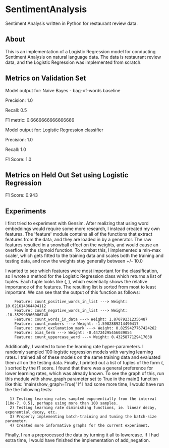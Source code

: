 # SentimentAnalysis
Sentiment Analysis written in Python for restaurant review data.

## About
This is an implementation of a Logistic Regression model for conducting Sentiment Analysis on natural language data. The data is restaurant review data, and the Logistic Regression was implemented from scratch.

## Metrics on Validation Set
Model output for: Naive Bayes - bag-of-words baseline

Precision: 1.0

Recall: 0.5

F1 metric: 0.6666666666666666

Model output for: Logistic Regression classifier

Precision: 1.0

Recall: 1.0

F1 Score: 1.0

## Metrics on Held Out Set using Logistic Regression

F1 Score: 0.943

## Experiments

  I first tried to experiment with Gensim. After realizing that using word embeddings would require
  some more research, I instead created my own features. The 'feature' module contains all of the functions
  that extract features from the data, and they are loaded in by a generator. The raw features resulted in
  a snowball effect on the weights, and would cause an overflow in the sigmoid function. To combat this,
  I implemented a min-max scaler, which gets fitted to the training data and scales both the training
  and testing data, and now the weights stay generally between +/- 10.0

  I wanted to see which features were most important for the classification, so I wrote a method for the Logistic
  Regression class which returns a list of tuples. Each tuple looks like (<feature-name>, <associated-weight>),
  which essentially shows the relative importance of the features. The resulting list is sorted from most to least
  important. We can see that the output of this function as follows:

		Feature: count_positive_words_in_list ---> Weight: 10.621614364494112
		Feature: count_negative_words_in_list ---> Weight: -10.352998966086748
		Feature: count_words_in_data ---> Weight: 1.870792312356487
		Feature: count_numbers ---> Weight: -1.5982889214490417
		Feature: count_exclamation_mark ---> Weight: 0.8259427767424262
		Feature: bias_term ---> Weight: -0.44724295456039054
		Feature: count_uppercase_word ---> Weight: 0.4325877129417038



  Additionally, I wanted to tune the learning rate hyper-parameters. I randomly sampled 100 logistic regression models
  with varying learning rates. I trained all of these models on the same training data and evaluated them all on the
  testing data. Finally, I printed out a list of tuples of the form (<learning-rate>, <f1-score>) sorted by the f1
  score. I found that there was a general preference for lower learning rates, which was already known. To see the
  graph of this, run this module with show_graph parameter set to True in the main() function like this:
                  'main(show_graph=True)'
  If I had some more time, I would have run the the following tests:

	  1) Testing learning rates sampled exponentially from the interval [10e-7, 0.5], perhaps using more than 100 samples.
	  2) Testing learning rate diminishing functions, ie. linear decay, exponential decay, etc.
	  3) Properly implementing batch-training and tuning the batch-size parameter.
	  4) Created more informative graphs for the current experiment.

  Finally, I ran a preprocessed the data by turning it all to lowercase. If I had extra time, I would have finished
  the implementation of add_negation.
